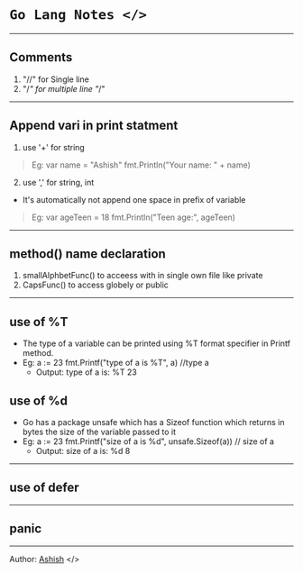 # `Go Lang Notes </>`


---
## Comments
1. "//" for Single line
2. "/*" 
	for 
	multiple
	line
  "*/"


---
## Append vari in print statment

1. use '+' for string
> Eg: var name = "Ashish"
	fmt.Println("Your name: " + name)

2. use ',' for string, int 
- It's automatically not append one space in prefix of variable
> Eg: var ageTeen = 18
	fmt.Println("Teen age:", ageTeen)


---
## method() name declaration
1. smallAlphbetFunc() to acceess with in single own file like private
2. CapsFunc() to access globely or public


---
## use of %T 
- The type of a variable can be printed using %T format specifier in Printf method.
- Eg: 
	a := 23
	fmt.Printf("type of a is %T", a) //type a	
	- Output: type of a is: %T 23

## use of %d
- Go has a package unsafe which has a Sizeof function which returns in bytes the size of the variable 
	passed to it
- Eg: 
	a := 23
	fmt.Printf("size of a is %d", unsafe.Sizeof(a)) // size of a	
	- Output: size of a is: %d 8


---
## use of defer


---
## panic






---
Author: [Ashish](https://github.com/Candy128x) </>
